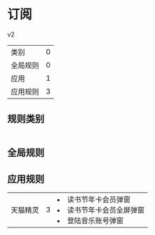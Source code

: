 # 订阅

v2

|||
| - |:-:|
|类别|0|
|全局规则|0|
|应用|1|
|应用规则|3|

## 规则类别

|||
| - |:-:|


## 全局规则



## 应用规则

||||
| - |:-:|-|
|天猫精灵|3|<li>读书节年卡会员弹窗<li>读书节年卡会员全屏弹窗<li>登陆音乐账号弹窗|
